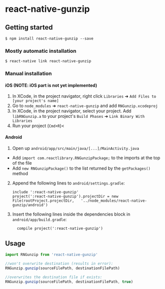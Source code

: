 
# react-native-gunzip

## Getting started

`$ npm install react-native-gunzip --save`

### Mostly automatic installation

`$ react-native link react-native-gunzip`

### Manual installation


#### iOS (NOTE: iOS part is not yet implemented)

1. In XCode, in the project navigator, right click `Libraries` ➜ `Add Files to [your project's name]`
2. Go to `node_modules` ➜ `react-native-gunzip` and add `RNGunzip.xcodeproj`
3. In XCode, in the project navigator, select your project. Add `libRNGunzip.a` to your project's `Build Phases` ➜ `Link Binary With Libraries`
4. Run your project (`Cmd+R`)<

#### Android

1. Open up `android/app/src/main/java/[...]/MainActivity.java`
  - Add `import com.reactlibrary.RNGunzipPackage;` to the imports at the top of the file
  - Add `new RNGunzipPackage()` to the list returned by the `getPackages()` method
2. Append the following lines to `android/settings.gradle`:
  	```
  	include ':react-native-gunzip'
  	project(':react-native-gunzip').projectDir = new File(rootProject.projectDir, 	'../node_modules/react-native-gunzip/android')
  	```
3. Insert the following lines inside the dependencies block in `android/app/build.gradle`:
  	```
      compile project(':react-native-gunzip')
  	```


## Usage
```javascript
import RNGunzip from 'react-native-gunzip'

//won't overwrite destination (results in error):
RNGunzip.gunzip(sourceFilePath, destinationFilePath)

//overwrites the destination file if exists:
RNGunzip.gunzip(sourceFilePath, destinationFilePath, true)

```
  
